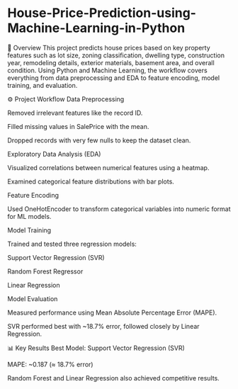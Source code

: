 # House-Price-Prediction-using-Machine-Learning-in-Python

📌 Overview
This project predicts house prices based on key property features such as lot size, zoning classification, dwelling type, construction year, remodeling details, exterior materials, basement area, and overall condition.
Using Python and Machine Learning, the workflow covers everything from data preprocessing and EDA to feature encoding, model training, and evaluation.

⚙ Project Workflow
Data Preprocessing

Removed irrelevant features like the record ID.

Filled missing values in SalePrice with the mean.

Dropped records with very few nulls to keep the dataset clean.

Exploratory Data Analysis (EDA)

Visualized correlations between numerical features using a heatmap.

Examined categorical feature distributions with bar plots.

Feature Encoding

Used OneHotEncoder to transform categorical variables into numeric format for ML models.

Model Training

Trained and tested three regression models:

Support Vector Regression (SVR)

Random Forest Regressor

Linear Regression

Model Evaluation

Measured performance using Mean Absolute Percentage Error (MAPE).

SVR performed best with ~18.7% error, followed closely by Linear Regression.

📊 Key Results
Best Model: Support Vector Regression (SVR)

MAPE: ~0.187 (≈ 18.7% error)

Random Forest and Linear Regression also achieved competitive results.

